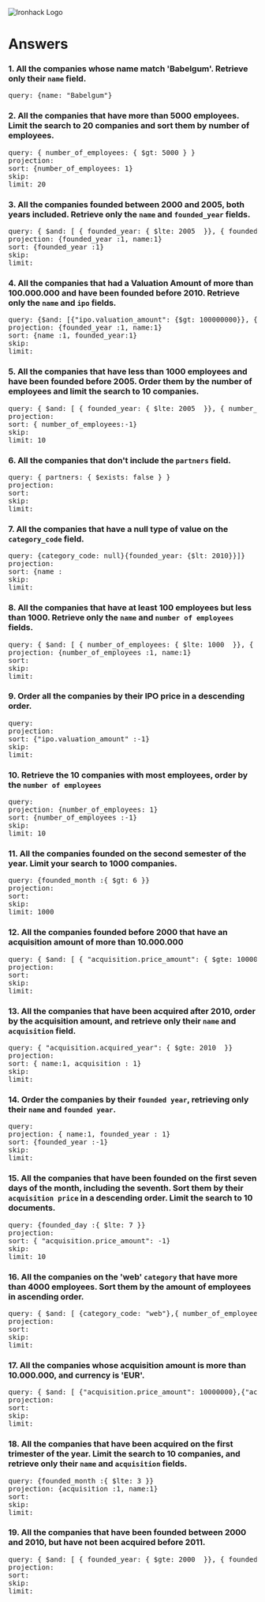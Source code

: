 ![Ironhack Logo](https://i.imgur.com/1QgrNNw.png)

# Answers

### 1. All the companies whose name match 'Babelgum'. Retrieve only their `name` field.

<!-- Your Code Goes Here -->
<pre>
query: {name: "Babelgum"}
</pre>

### 2. All the companies that have more than 5000 employees. Limit the search to 20 companies and sort them by **number of employees**.

<!-- Your Code Goes Here -->
<pre>
query: { number_of_employees: { $gt: 5000 } }
projection: 
sort: {number_of_employees: 1}
skip: 
limit: 20
</pre>

### 3. All the companies founded between 2000 and 2005, both years included. Retrieve only the `name` and `founded_year` fields.

<!-- Your Code Goes Here -->
<pre>
query: { $and: [ { founded_year: { $lte: 2005  }}, { founded_year: { $gte: 2000 }  } ] }
projection: {founded_year :1, name:1}
sort: {founded_year :1}
skip: 
limit: 
</pre>

### 4. All the companies that had a Valuation Amount of more than 100.000.000 and have been founded before 2010. Retrieve only the `name` and `ipo` fields.

<!-- Your Code Goes Here -->
<pre>
query: {$and: [{"ipo.valuation_amount": {$gt: 100000000}}, {founded_year: {$lt: 2010}}]}
projection: {founded_year :1, name:1}
sort: {name :1, founded_year:1}
skip: 
limit: 
</pre>

### 5. All the companies that have less than 1000 employees and have been founded before 2005. Order them by the number of employees and limit the search to 10 companies.

<!-- Your Code Goes Here -->
<pre>
query: { $and: [ { founded_year: { $lte: 2005  }}, { number_of_employees: { $lte: 1000 }  } ] }
projection: 
sort: { number_of_employees:-1}
skip: 
limit: 10
</pre>

### 6. All the companies that don't include the `partners` field.

<!-- Your Code Goes Here -->
<pre>
query: { partners: { $exists: false } }
projection: 
sort: 
skip: 
limit: 
</pre>

### 7. All the companies that have a null type of value on the `category_code` field.

<!-- Your Code Goes Here -->
<pre>
query: {category_code: null}{founded_year: {$lt: 2010}}]}
projection:
sort: {name :
skip: 
limit: 
</pre>

### 8. All the companies that have at least 100 employees but less than 1000. Retrieve only the `name` and `number of employees` fields.

<!-- Your Code Goes Here -->
<pre>
query: { $and: [ { number_of_employees: { $lte: 1000  }}, { number_of_employees: { $gte: 200 }  } ] }{founded_year: {$lt: 2010}}]}
projection: {number_of_employees :1, name:1}
sort: 
skip: 
limit: 
</pre>

### 9. Order all the companies by their IPO price in a descending order.

<!-- Your Code Goes Here -->
<pre>
query: 
projection: 
sort: {"ipo.valuation_amount" :-1}
skip: 
limit: 
</pre>

### 10. Retrieve the 10 companies with most employees, order by the `number of employees`

<!-- Your Code Goes Here -->
<pre>
query: 
projection: {number_of_employees: 1}
sort: {number_of_employees :-1}
skip: 
limit: 10
</pre>

### 11. All the companies founded on the second semester of the year. Limit your search to 1000 companies.

<!-- Your Code Goes Here -->
<pre>
query: {founded_month :{ $gt: 6 }}
projection: 
sort: 
skip: 
limit: 1000
</pre>

### 12. All the companies founded before 2000 that have an acquisition amount of more than 10.000.000

<!-- Your Code Goes Here -->
<pre>
query: { $and: [ { "acquisition.price_amount": { $gte: 10000000 }},{founded_year: {$lt: 2000}} ] }
projection: 
sort: 
skip: 
limit: 
</pre>

### 13. All the companies that have been acquired after 2010, order by the acquisition amount, and retrieve only their `name` and `acquisition` field.

<!-- Your Code Goes Here -->
<pre>
query: { "acquisition.acquired_year": { $gte: 2010  }}
projection: 
sort: { name:1, acquisition : 1}
skip: 
limit: 
</pre>

### 14. Order the companies by their `founded year`, retrieving only their `name` and `founded year`.

<!-- Your Code Goes Here -->
<pre>
query: 
projection: { name:1, founded_year : 1}
sort: {founded_year :-1}
skip: 
limit: 
</pre>

### 15. All the companies that have been founded on the first seven days of the month, including the seventh. Sort them by their `acquisition price` in a descending order. Limit the search to 10 documents.

<!-- Your Code Goes Here -->
<pre>
query: {founded_day :{ $lte: 7 }}
projection: 
sort: { "acquisition.price_amount": -1}
skip: 
limit: 10
</pre>

### 16. All the companies on the 'web' `category` that have more than 4000 employees. Sort them by the amount of employees in ascending order.

<!-- Your Code Goes Here -->
<pre>
query: { $and: [ {category_code: "web"},{ number_of_employees: { $gte: 4000 } } ] }
projection: 
sort: 
skip: 
limit: 
</pre>

### 17. All the companies whose acquisition amount is more than 10.000.000, and currency is 'EUR'.

<!-- Your Code Goes Here -->
<pre>
query: { $and: [ {"acquisition.price_amount": 10000000},{"acquisition.price_currency_code": "EUR" } ] }
projection: 
sort: 
skip: 
limit: 
</pre> 

### 18. All the companies that have been acquired on the first trimester of the year. Limit the search to 10 companies, and retrieve only their `name` and `acquisition` fields.

<!-- Your Code Goes Here -->
<pre>
query: {founded_month :{ $lte: 3 }}
projection: {acquisition :1, name:1}
sort: 
skip: 
limit: 
</pre> 

### 19. All the companies that have been founded between 2000 and 2010, but have not been acquired before 2011.

<!-- Your Code Goes Here -->
<pre>
query: { $and: [ { founded_year: { $gte: 2000  }}, { founded_year: { $lte: 2010  }}, { "acquisition.acquired_year": { $eq: 2011  }} ] }
projection: 
sort: 
skip: 
limit: 
</pre>